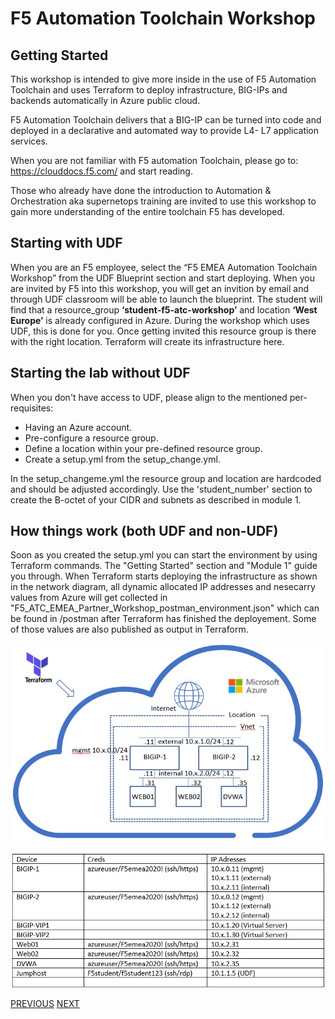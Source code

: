 # F5 Automation Toolchain Workshop

## Getting Started

This workshop is intended to give more inside in the use of F5 Automation Toolchain and uses Terraform to deploy infrastructure, BIG-IPs and backends automatically in Azure public cloud.

F5 Automation Toolchain delivers that a BIG-IP can be turned into code and deployed in a declarative and automated way to provide L4- L7 application services. 

When you are not familiar with F5 automation Toolchain, please go to: https://clouddocs.f5.com/  and start reading.

Those who already have done the introduction to Automation & Orchestration aka supernetops training are invited to use this workshop to gain more understanding of the entire toolchain F5 has developed.


## Starting with UDF

When you are an F5 employee, select the “F5 EMEA Automation Toolchain Workshop” from the UDF Blueprint section and start deploying.
When you are invited by F5 into this workshop, you will get an invition by email and through UDF classroom will be able to launch the blueprint.
The student will find that a resource_group **‘student<number>-f5-atc-workshop’** and location **‘West Europe’** is already configured in Azure.
During the workshop which uses UDF, this is done for you. Once getting invited this resource group is there with the right location. Terraform will create its infrastructure here.


## Starting the lab without UDF

When you don't have access to UDF, please align to the mentioned per-requisites:
 * Having an Azure account.
 * Pre-configure a resource group.
 * Define a location within your pre-defined resource group.
 * Create a setup.yml from the setup_change.yml.

In the setup_changeme.yml the resource group and location are hardcoded and should be adjusted accordingly. Use the 'student_number' section to create the B-octet of your CIDR and subnets as described in module 1.

## How things work (both UDF and non-UDF)
Soon as you created the setup.yml you can start the environment by using Terraform commands. The "Getting Started" section and "Module 1" guide you through.
When Terraform starts deploying the infrastructure as shown in the network diagram, all dynamic allocated IP addresses and nesecarry values from Azure will get collected in "F5_ATC_EMEA_Partner_Workshop_postman_environment.json" which can be found in /postman after Terraform has finished the deployement. Some of those values are also published as output in Terraform.

![](png/getting_started/network_diagram.png)


![](png/getting_started/workshop_overview_table.png)

[PREVIOUS](../README.md)      [NEXT](module_1/module1.md)